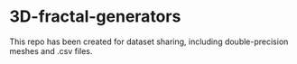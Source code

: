 # 3D-fractal-generators

This repo has been created for dataset sharing, including double-precision meshes and .csv files.
